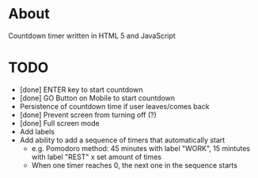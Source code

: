 # About
Countdown timer written in HTML 5 and JavaScript

# TODO 
* [done] ENTER key to start countdown
* [done] GO Button on Mobile to start countdown
* Persistence of countdown time if user leaves/comes back
* [done] Prevent screen from turning off (?)
* [done] Full screen mode
* Add labels
* Add ability to add a sequence of timers that automatically start
    - e.g. 
        Pomodoro method: 
            45 minutes with label "WORK",
            15 mintutes with label "REST"
            x set amount of times 
    - When one timer reaches 0, the next one in the sequence starts
